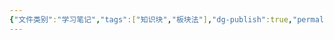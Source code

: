 ```yaml
---
{"文件类别":"学习笔记","tags":["知识块","板块法"],"dg-publish":true,"permalink":"/学习笔记/知识点/物权/","dgPassFrontmatter":true}
---
```


